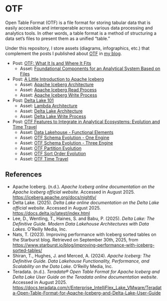 # OTF
Open Table Format (OTF) is a file format for storing tabular data that is easily accessible and interoperable across various data processing and analytics tools. In other words, a table format is a method of structuring a data set’s files to present them as a unified “table.”

Under this repository, I store assets (diagrams, infographics, etc.) that complement the posts I published about [OTF](https://celiamuriel.com/category/otf/) in [my blog](https://celiamuriel.com/).

* Post: [OTF: What It Is and Where It Fits](https://celiamuriel.com/otf-what-it-is-and-where-it-fits/)
  * Asset: [Foundational Components for an Analytical System Based on Files](https://github.com/CeliaMuriel/OTF/blob/main/Foundational%20Components%20for%20an%20Analytical%20System%20Based%20on%20Files.jpg)
* Post: [A Little Introduction to Apache Iceberg](https://celiamuriel.com/a-little-introduction-to-apache-iceberg/)
  * Asset: [Apache Iceberg Architecture](https://github.com/CeliaMuriel/OTF/blob/main/Apache%20Iceberg%20Architecture.jpg)
  * Asset: [Apache Iceberg Read Process](https://github.com/CeliaMuriel/OTF/blob/main/Apache%20Iceberg%20Read%20Process.jpg)
  * Asset: [Apache Iceberg Write Process](https://github.com/CeliaMuriel/OTF/blob/main/Apache%20Iceberg%20Write%20Process.jpg)
* Post: [Delta Lake 101](https://celiamuriel.com/delta-lake-101/)
  * Asset: [Lambda Architecture](https://github.com/CeliaMuriel/OTF/blob/main/Lambda%20Architecture.jpg)
  * Asset: [Delta Lake Architecture](https://github.com/CeliaMuriel/OTF/blob/main/Delta%20Lake%20Architecture.jpg)
  * Asset: [Delta Lake Write Process](https://github.com/CeliaMuriel/OTF/blob/main/Delta%20Lake%20Write%20Process.jpg)
* Post: [OTF Features to Integrate in Analytical Ecosystems: Evolution and Time Travel](https://celiamuriel.com/otf-features-to-integrate-in-analytical-ecosystems-evolution-and-time-travel/)
  * Asset: [Data Lakehouse - Functional Elements](https://github.com/CeliaMuriel/OTF/blob/main/Data%20Lakehouse%20-%20Functional%20Elements.jpg)
  * Asset: [OTF Schema Evolution - One Engine](https://github.com/CeliaMuriel/OTF/blob/main/OTF%20Schema%20Evolution%20-%20One%20Engine.jpg)
  * Asset: [OTF Schema Evolution - Three Engine](https://github.com/CeliaMuriel/OTF/blob/main/OTF%20Schema%20Evolution%20-%20Three%20Engine.jpg)
  * Asset: [OTF Partition Evolution](https://github.com/CeliaMuriel/OTF/blob/main/OTF%20Partition%20Evolution.jpg)
  * Asset: [OTF Sort Order Evolution](https://github.com/CeliaMuriel/OTF/blob/main/OTF%20Sort%20Order%20Evolution.jpg)
  * Asset: [OTF Time Travel](https://github.com/CeliaMuriel/OTF/blob/main/OTF%20Time%20Travel.jpg)
## References
* Apache Iceberg. (n.d.). _Apache Iceberg online documentation on the Apache Iceberg official website_. Accessed in August 2025. https://iceberg.apache.org/docs/nightly/
* Delta Lake. (2025). _Delta Lake online documentation on the Delta Lake official website_. Accessed in August 2025. https://docs.delta.io/latest/index.html
* Lee, D., Wentling, T., Haines, S. and Babu, P. (2025). _Delta Lake: The Definitive Guide. Modern Data Lakehouse Architectures with Data Lakes_. O’Reilly Media, Inc.
* Nats, T. (2023). Improving performance with Iceberg sorted tables on the Starburst blog. Retrieved on September 30th, 2025, from https://www.starburst.io/blog/improving-performance-with-iceberg-sorted-tables/
* Shiran, T., Hughes, J. and Merced, A. (2024). _Apache Iceberg: The Definitive Guide. Data Lakehouse Functionality, Performance, and Scalability on the Data Lake_. O’Reilly Media, Inc.
* Teradata. (n.d.). _Teradata® Open Table Format for Apache Iceberg and Delta Lake User Guide on the Teradata online documentation website_. Accessed in August 2025. https://docs.teradata.com/r/Enterprise_IntelliFlex_Lake_VMware/Teradata-Open-Table-Format-for-Apache-Iceberg-and-Delta-Lake-User-Guide

